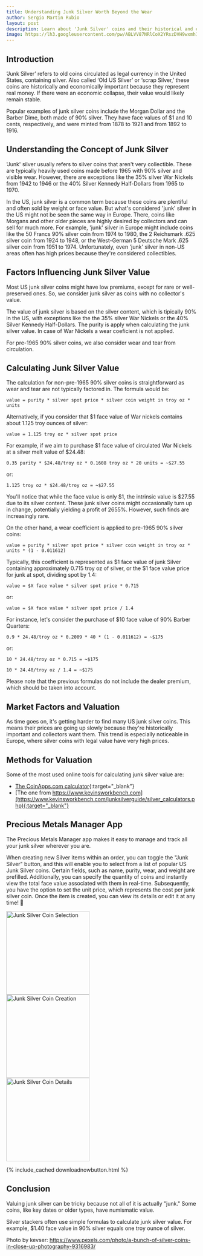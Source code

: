 ```yaml
---
title: Understanding Junk Silver Worth Beyond the Wear
author: Sergio Martin Rubio
layout: post
description: Learn about 'Junk Silver' coins and their historical and economic importance. Find out how their value is determined by their silver content and condition. Explore the differences in how people in the US and Europe view these coins. Keep reading to discover tools for managing and tracking 'Junk Silver' more effectively.
image: https://lh3.googleusercontent.com/pw/ABLVV87NRlCoX2YRszDVH9wxmh1PCuxdyp5TQyPAjjrasWvWRtbB6UznXCPGvcIZIuBMLQKuf9pk5lgAszOsRHRhJmlc0PW2BzBE-6sqnPe0agEpDeeRvDbgbkykHZ8wwgAfhzdU-WUL60NYi0YZO0oxzsHd=w3000-h2000-s-no?authuser=0
---
```


## Introduction

‘Junk Silver’ refers to old coins circulated as legal currency in the United States, containing silver. Also called ‘Old US Silver’ or ‘scrap Silver,’ these coins are historically and economically important because they represent real money. If there were an economic collapse, their value would likely remain stable.

Popular examples of junk silver coins include the Morgan Dollar and the Barber Dime, both made of 90% silver. They have face values of $1 and 10 cents, respectively, and were minted from 1878 to 1921 and from 1892 to 1916.

## Understanding the Concept of Junk Silver

'Junk' silver usually refers to silver coins that aren't very collectible. These are typically heavily used coins made before 1965 with 90% silver and visible wear. However, there are exceptions like the 35% silver War Nickels from 1942 to 1946 or the 40% Silver Kennedy Half-Dollars from 1965 to 1970.

In the US, junk silver is a common term because these coins are plentiful and often sold by weight or face value. But what's considered 'junk' silver in the US might not be seen the same way in Europe. There, coins like Morgans and other older pieces are highly desired by collectors and can sell for much more. For example, 'junk' silver in Europe might include coins like the 50 Francs 90% silver coin from 1974 to 1980, the 2 Reichsmark .625 silver coin from 1924 to 1948, or the West-German 5 Deutsche Mark .625 silver coin from 1951 to 1974. Unfortunately, even 'junk' silver in non-US areas often has high prices because they're considered collectibles.

## Factors Influencing Junk Silver Value

Most US junk silver coins might have low premiums, except for rare or well-preserved ones. So, we consider junk silver as coins with no collector's value.

The value of junk silver is based on the silver content, which is tipically 90% in the US, with exceptions like the the 35% silver War Nickels or the 40% Silver Kennedy Half-Dollars. The purity is apply when calculating the junk silver value. In case of War Nickels a wear coeficient is not applied.

For pre-1965 90% silver coins, we also consider wear and tear from circulation.

## Calculating Junk Silver Value

The calculation for non-pre-1965 90% silver coins is straightforward as wear and tear are not typically factored in. The formula would be:

```
value = purity * silver spot price * silver coin weight in troy oz * units
```

Alternatively, if you consider that $1 face value of War nickels contains about 1.125 troy ounces of silver:

```
value = 1.125 troy oz * silver spot price
```

For example, if we aim to purchase $1 face value of circulated War Nickels at a silver melt value of $24.48:

```
0.35 purity * $24.48/troy oz * 0.1608 troy oz * 20 units = ~$27.55
```

or:

```
1.125 troy oz * $24.48/troy oz = ~$27.55
```

You'll notice that while the face value is only $1, the intrinsic value is $27.55 due to its silver content. These junk silver coins might occasionally turn up in change, potentially yielding a profit of 2655%. However, such finds are increasingly rare.

On the other hand, a wear coefficient is applied to pre-1965 90% silver coins:

```
value = purity * silver spot price * silver coin weight in troy oz * units * (1 - 0.011612)
```

Typically, this coefficient is represented as $1 face value of junk Silver containing approximately 0.715 troy oz of silver, or the $1 face value price for junk at spot, dividing spot by 1.4:

```
value = $X face value * silver spot price * 0.715
```

or:

```
value = $X face value * silver spot price / 1.4
```

For instance, let's consider the purchase of $10 face value of 90% Barber Quarters:

```
0.9 * 24.48/troy oz * 0.2009 * 40 * (1 - 0.011612) = ~$175
```

or:

```
10 * 24.48/troy oz * 0.715 = ~$175
```

```
10 * 24.48/troy oz / 1.4 = ~$175
```

Please note that the previous formulas do not include the dealer premium, which should be taken into account.

## Market Factors and Valuation

As time goes on, it's getting harder to find many US junk silver coins. This means their prices are going up slowly because they're historically important and collectors want them. This trend is especially noticeable in Europe, where silver coins with legal value have very high prices.

## Methods for Valuation

Some of the most used online tools for calculating junk silver value are:

- [The CoinApps.com calculator](http://coinapps.com/silver/coin/calculator/){:target="_blank"}
- [The one from https://www.kevinsworkbench.com](https://www.kevinsworkbench.com/junksilverguide/silver_calculators.php){:target="_blank"}

## Precious Metals Manager App

The Precious Metals Manager app makes it easy to manage and track all your junk silver wherever you are.

<div class="row">
    <div class="col-md-3">
        <p>When creating new Silver items within an order, you can toggle the "Junk Silver" button, and this will enable you to select from a list of popular US Junk Silver coins. Certain fields, such as name, purity, wear, and weight are prefilled. Additionally, you can specify the quantity of coins and instantly view the total face value associated with them in real-time. Subsequently, you have the option to set the unit price, which represents the cost per junk silver coin. Once the item is created, you can view its details or edit it at any time! 🚀</p>
    </div>
    <div class="col-md-3 mb-5">
        <img class="rounded" width="220" src="https://lh3.googleusercontent.com/pw/ABLVV86R5gV-64O-62wJjYbnV1IArxfx2TdcRlHCKBP1s1KNxoubFNE0SSr2SJm4Ig4qjfyA91EINH-7b__dELBv78r2UKToL6DN-04pXfSGBbjemiwAcp2QeWRBKeJTU1ao8xnuN2P9NdbYNVRYxnqNz-ry=w922-h2000-s-no?authuser=0" alt="Junk Silver Coin Selection" />
    </div>
    <div class="col-md-3 mb-5">
        <img class="rounded" width="220" src="https://lh3.googleusercontent.com/pw/ABLVV84d0CnaGcIuu5_T4o6zvFtOP295T2Puh7Dr3rUD3IVeQA7mypTxE0fK31dGgEzx6Av2tTtJF9pPukFtw0bUMABXmoYk9bWfhzC9c7jnfTOCRh9yRWun2RwPm3ZsrEorKzlzfgSckuIbkSfE1ng3JTqU=w922-h2000-s-no?authuser=0" alt="Junk Silver Coin Creation" />
    </div>
        <div class="col-md-3">
        <img class="rounded" width="220" src="https://lh3.googleusercontent.com/pw/ABLVV84awrhSTg-AdFnA8aoxZKp0NJk_DQoruYLC9dUdG3QwawYqN5oL23NZ5M0F41Va1eGHbEWrf-WGQM7JcI7HhzGPPY7xKRLirYt8VPMj8YIptzDxbmR9-LsZ_is9xFbFziJHCZ0NtfuxOgUiv_ykbUIe=w922-h2000-s-no?authuser=0" alt="Junk Silver Coin Details" />
    </div>
</div>

{% include_cached downloadnowbutton.html %}

## Conclusion

Valuing junk silver can be tricky because not all of it is actually "junk." Some coins, like key dates or older types, have numismatic value.

Silver stackers often use simple formulas to calculate junk silver value. For example, $1.40 face value in 90% silver equals one troy ounce of silver.

Photo by kevser: https://www.pexels.com/photo/a-bunch-of-silver-coins-in-close-up-photography-9316983/